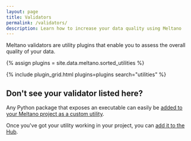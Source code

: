 ```yaml
---
layout: page
title: Validators
permalink: /validators/
description: Learn how to increase your data quality using Meltano
---
```


Meltano validators are utility plugins that enable you to assess the overall quality of your data.

{% assign plugins = site.data.meltano.sorted_utilities %}


{% include plugin_grid.html plugins=plugins search="utilities" %}

## Don't see your validator listed here?

Any Python package that exposes an executable can easily be [added to your Meltano project as a custom utility](https://docs.meltano.com/concepts/plugins#utilities).

Once you've got your utility working in your project, you can
[add it to the Hub](https://github.com/meltano/hub/tree/main/_data/meltano/utility).
